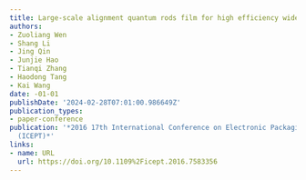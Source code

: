 ```yaml
---
title: Large-scale alignment quantum rods film for high efficiency wide color gamut LED display
authors:
- Zuoliang Wen
- Shang Li
- Jing Qin
- Junjie Hao
- Tianqi Zhang
- Haodong Tang
- Kai Wang
date: -01-01
publishDate: '2024-02-28T07:01:00.986649Z'
publication_types:
- paper-conference
publication: '*2016 17th International Conference on Electronic Packaging Technology
  (ICEPT)*'
links:
- name: URL
  url: https://doi.org/10.1109%2Ficept.2016.7583356
---
```

